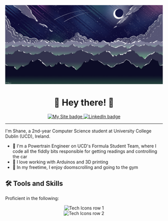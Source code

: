<div id="Header-Badges" align="center">
  <img src="images/banner.jpg" alt="Banner'">
  <h1>👋 Hey there! 👋</h1>
  <a href="https://shane-whelan.ie/">
    <img src="https://img.shields.io/badge/My_Site-red?style=for-the-badge&logo=appveyor&logoColor=white" alt="My Site badge"/>
  </a>
  <a href="https://www.linkedin.com/in/shane-whelan-364988291/">
    <img src="https://img.shields.io/badge/LinkedIn-blue?style=for-the-badge&logo=linkedin&logoColor=white" alt="LinkedIn badge"/>
  </a>
</div>

---

I'm Shane, a 2nd-year Computer Science student at University College Dublin (UCD), Ireland.
* 🚗 I'm a Powertrain Engineer on UCD's Formula Student Team, where I code all the fiddly bits responsible for getting readings and controlling the car
* 🚀 I love working with Arduinos and 3D printing
* 🎨 In my freetime, I enjoy doomscrolling and going to the gym


## 🛠️ Tools and Skills
Proficient in the following:

<div align="center">
  <img src="https://skillicons.dev/icons?i=py,java,c,cpp,js,html,css,arduino,azure" alt="Tech Icons row 1"/>
  <br>
  <img src="https://skillicons.dev/icons?i=github,latex,mysql,notion,ps,raspberrypi,sublime,vscode,eclipse" alt="Tech Icons row 2"/>
</div>

